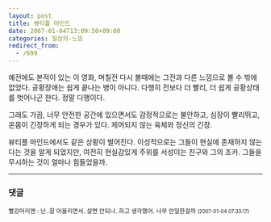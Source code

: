 ```yaml
---
layout: post
title: 뷰티플 마인드
date: 2007-01-04T13:09:50+09:00
categories: 일상의-느낌
redirect_from:
  - /699
---
```


예전에도 본적이 있는 이 영화, 며칠전 다시 볼때에는 그전과 다른 느낌으로 볼 수 밖에 없었다. 공황장애는 쉽게 끝나는 병이 아니다. 다행히 전보다 더 빨리, 더 쉽게 공황상태를 벗어나곤 한다. 정말 다행이다.

그래도 가끔, 너무 안전한 공간에 있으면서도 감정적으로는 불안하고, 심장이 빨리뛰고, 온몸이 긴장하게 되는 경우가 있다. 제어되지 않는 육체와 정신의 긴장.

뷰티플 마인드에서도 같은 상황이 벌어진다. 이성적으로는 그들이 현실에 존재하지 않는다는 것을 알게 되었지만, 여전히 현실감있게 주위를 서성이는 친구와 그의 조카. 그들을 무시하는 것이 얼마나 힘들었을까.

* * *

### 댓글



<!--- cmt:1090 --->
<!--- mail: --->
<!--- parent:0 --->

<small>빨강머리앤 : 난..잘 어울리면서..살면 안되나..하고 생각했어. 너무 안일한걸까 <small>(2007-01-04 07:33:17)</small></small>

